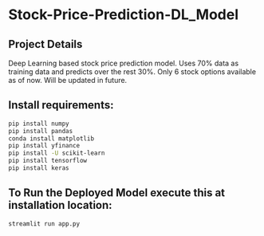 # Stock-Price-Prediction-DL_Model

## Project Details

Deep Learning based stock price prediction model. Uses 70% data as training data and predicts over the rest 30%. Only 6 stock options available as of now. Will be updated in future. 

## Install requirements:

```bash
pip install numpy
pip install pandas
conda install matplotlib
pip install yfinance
pip install -U scikit-learn
pip install tensorflow
pip install keras
```

## To Run the Deployed Model execute this at installation location:

```bash
streamlit run app.py
```
